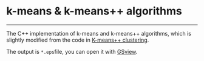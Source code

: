 # k-means & k-means++ algorithms #
-------------------------------------

The C++ implementation of k-means and k-means++ algorithms, which is slightly modified from the code in [K-means++ clustering](https://rosettacode.org/wiki/K-means%2B%2B_clustering).

The output is `*.eps`file, you can open it with [GSview](http://pages.cs.wisc.edu/~ghost/gsview/).


